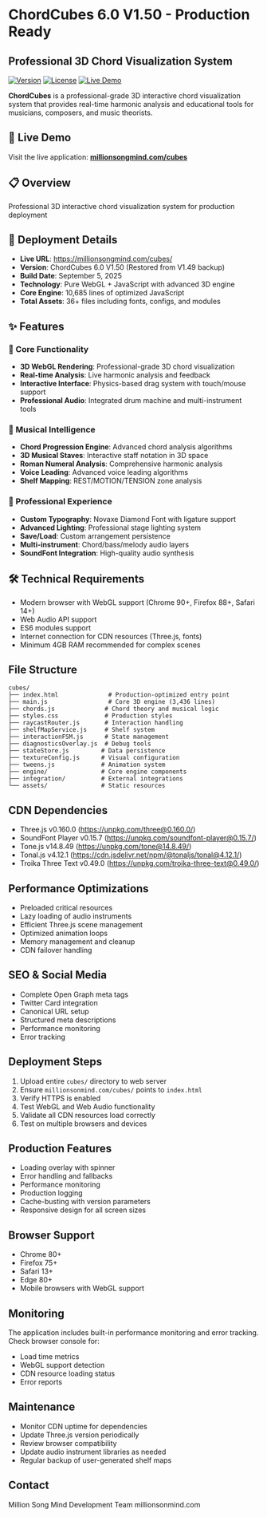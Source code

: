 # ChordCubes 6.0 V1.50 - Production Ready
## Professional 3D Chord Visualization System

[![Version](https://img.shields.io/badge/version-6.0.1.50-blue.svg)](https://github.com/markvandendool/Christian-Developer-Package)
[![License](https://img.shields.io/badge/license-MIT-green.svg)](LICENSE)
[![Live Demo](https://img.shields.io/badge/demo-live-brightgreen.svg)](https://millionsongmind.com/cubes)

**ChordCubes** is a professional-grade 3D interactive chord visualization system that provides real-time harmonic analysis and educational tools for musicians, composers, and music theorists.

## 🚀 Live Demo

Visit the live application: **[millionsongmind.com/cubes](https://millionsongmind.com/cubes)**

## 📋 Overview
Professional 3D interactive chord visualization system for production deployment

## 🔧 Deployment Details
- **Live URL**: https://millionsongmind.com/cubes/
- **Version**: ChordCubes 6.0 V1.50 (Restored from V1.49 backup)
- **Build Date**: September 5, 2025
- **Technology**: Pure WebGL + JavaScript with advanced 3D engine
- **Core Engine**: 10,685 lines of optimized JavaScript
- **Total Assets**: 36+ files including fonts, configs, and modules

## ✨ Features
### 🎵 Core Functionality
- **3D WebGL Rendering**: Professional-grade 3D chord visualization
- **Real-time Analysis**: Live harmonic analysis and feedback  
- **Interactive Interface**: Physics-based drag system with touch/mouse support
- **Professional Audio**: Integrated drum machine and multi-instrument tools

### 🎹 Musical Intelligence
- **Chord Progression Engine**: Advanced chord analysis algorithms
- **3D Musical Staves**: Interactive staff notation in 3D space  
- **Roman Numeral Analysis**: Comprehensive harmonic analysis
- **Voice Leading**: Advanced voice leading algorithms
- **Shelf Mapping**: REST/MOTION/TENSION zone analysis

### 🎨 Professional Experience
- **Custom Typography**: Novaxe Diamond Font with ligature support
- **Advanced Lighting**: Professional stage lighting system
- **Save/Load**: Custom arrangement persistence
- **Multi-instrument**: Chord/bass/melody audio layers
- **SoundFont Integration**: High-quality audio synthesis

## 🛠️ Technical Requirements
- Modern browser with WebGL support (Chrome 90+, Firefox 88+, Safari 14+)
- Web Audio API support
- ES6 modules support  
- Internet connection for CDN resources (Three.js, fonts)
- Minimum 4GB RAM recommended for complex scenes

## File Structure
```
cubes/
├── index.html              # Production-optimized entry point
├── main.js                 # Core 3D engine (3,436 lines)
├── chords.js              # Chord theory and musical logic
├── styles.css             # Production styles
├── raycastRouter.js       # Interaction handling
├── shelfMapService.js     # Shelf system
├── interactionFSM.js      # State management
├── diagnosticsOverlay.js  # Debug tools
├── stateStore.js         # Data persistence
├── textureConfig.js      # Visual configuration
├── tweens.js             # Animation system
├── engine/               # Core engine components
├── integration/          # External integrations
└── assets/               # Static resources
```

## CDN Dependencies
- Three.js v0.160.0 (https://unpkg.com/three@0.160.0/)
- SoundFont Player v0.15.7 (https://unpkg.com/soundfont-player@0.15.7/)
- Tone.js v14.8.49 (https://unpkg.com/tone@14.8.49/)
- Tonal.js v4.12.1 (https://cdn.jsdelivr.net/npm/@tonaljs/tonal@4.12.1/)
- Troika Three Text v0.49.0 (https://unpkg.com/troika-three-text@0.49.0/)

## Performance Optimizations
- Preloaded critical resources
- Lazy loading of audio instruments
- Efficient Three.js scene management
- Optimized animation loops
- Memory management and cleanup
- CDN failover handling

## SEO & Social Media
- Complete Open Graph meta tags
- Twitter Card integration
- Canonical URL setup
- Structured meta descriptions
- Performance monitoring
- Error tracking

## Deployment Steps
1. Upload entire `cubes/` directory to web server
2. Ensure `millionsonmind.com/cubes/` points to `index.html`
3. Verify HTTPS is enabled
4. Test WebGL and Web Audio functionality
5. Validate all CDN resources load correctly
6. Test on multiple browsers and devices

## Production Features
- Loading overlay with spinner
- Error handling and fallbacks
- Performance monitoring
- Production logging
- Cache-busting with version parameters
- Responsive design for all screen sizes

## Browser Support
- Chrome 80+
- Firefox 75+
- Safari 13+
- Edge 80+
- Mobile browsers with WebGL support

## Monitoring
The application includes built-in performance monitoring and error tracking. Check browser console for:
- Load time metrics
- WebGL support detection
- CDN resource loading status
- Error reports

## Maintenance
- Monitor CDN uptime for dependencies
- Update Three.js version periodically
- Review browser compatibility
- Update audio instrument libraries as needed
- Regular backup of user-generated shelf maps

## Contact
Million Song Mind Development Team
millionsonmind.com
